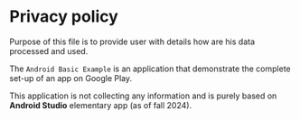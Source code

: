 # Privacy policy

Purpose of this file is to provide user with details how are his data processed and used.

The `Android Basic Example` is an application that demonstrate the complete set-up of an app on Google Play.

This application is not collecting any information and is purely based on **Android Studio** elementary app
(as of fall 2024).
